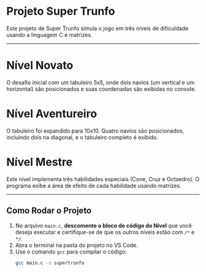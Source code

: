 # Projeto Super Trunfo

Este projeto de Super Trunfo simula o jogo em três níveis de dificuldade usando a linguagem C e matrizes.

---

# Nível Novato
O desafio inicial com um tabuleiro 5x5, onde dois navios (um vertical e um horizontal) são posicionados e suas coordenadas são exibidas no console.

# Nível Aventureiro
O tabuleiro foi expandido para 10x10. Quatro navios são posicionados, incluindo dois na diagonal, e o tabuleiro completo é exibido.

# Nível Mestre
Este nível implementa três habilidades especiais (Cone, Cruz e Octaedro). O programa exibe a área de efeito de cada habilidade usando matrizes.

---

## Como Rodar o Projeto

1. No arquivo `main.c`, **descomente o bloco de código do Nível** que você deseja executar e certifique-se de que os outros níveis estão com `/*` e `*/`.
2. Abra o terminal na pasta do projeto no VS Code.
3. Use o comando `gcc` para compilar o código:
   ```bash
   gcc main.c -o supertrunfo
